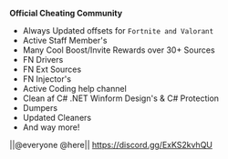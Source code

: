 **Official Cheating Community**

- Always Updated offsets for ``Fortnite and Valorant``
- Active Staff Member's
- Many Cool Boost/Invite Rewards over 30+ Sources
- FN Drivers
- FN Ext Sources
- FN Injector's
- Active Coding help channel
- Clean af C# .NET Winform Design's & C# Protection
- Dumpers
- Updated Cleaners
- And way more!

||@everyone @here||
https://discord.gg/ExKS2kvhQU

